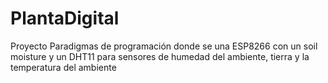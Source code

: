 # PlantaDigital
Proyecto Paradigmas de programación donde se una ESP8266 con un soil moisture y un DHT11 para sensores de humedad del ambiente, tierra y la temperatura del ambiente
